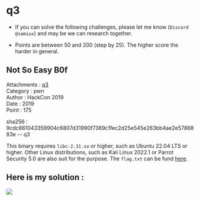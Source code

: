 # q3

- If you can solve the following challenges, please let me know (```Discord @samiux```) and may be we can research together.

- Points are between 50 and 200 (step by 25). The higher score the harder in general.

## Not So Easy B0f

Attachments : [q3](https://github.com/samiux/CTF/raw/main/pwn/q3/q3)  
Category    : pwn  
Author      : HackCon 2019  
Date        : 2019  
Point       : 175   

sha256      : 9cdc861043359904c6807d31990f7369c1fec2d25e545e263bb4ae2e5786883e -- q3

This binary requires ```libc-2.31.so``` or higher, such as Ubuntu 22.04 LTS or higher.  Other Linux distributions, such as Kali Linux 2022.1 or Parrot Security 5.0 are also suit for the purpose.  The ```flag.txt``` can be fund [here](https://github.com/samiux/CTF/raw/main/pwn/q3/flag.txt).

## Here is my solution :

[![](https://img.youtube.com/vi/-5vo5mT2bng/0.jpg)](https://www.youtube.com/watch?v=-5vo5mT2bng "q3 solution")   

